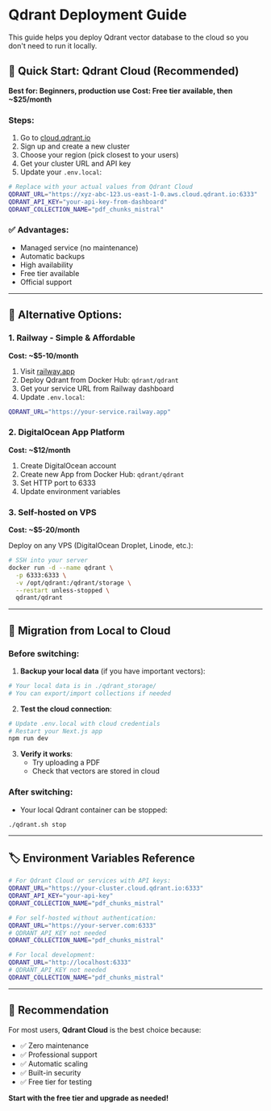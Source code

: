 # Qdrant Deployment Guide

This guide helps you deploy Qdrant vector database to the cloud so you don't need to run it locally.

## 🚀 **Quick Start: Qdrant Cloud (Recommended)**

**Best for: Beginners, production use**
**Cost: Free tier available, then ~$25/month**

### Steps:
1. Go to [cloud.qdrant.io](https://cloud.qdrant.io)
2. Sign up and create a new cluster
3. Choose your region (pick closest to your users)
4. Get your cluster URL and API key
5. Update your `.env.local`:

```bash
# Replace with your actual values from Qdrant Cloud
QDRANT_URL="https://xyz-abc-123.us-east-1-0.aws.cloud.qdrant.io:6333"
QDRANT_API_KEY="your-api-key-from-dashboard"
QDRANT_COLLECTION_NAME="pdf_chunks_mistral"
```

### ✅ **Advantages:**
- Managed service (no maintenance)
- Automatic backups
- High availability
- Free tier available
- Official support

---

## 🔧 **Alternative Options:**

### 1. **Railway** - Simple & Affordable
**Cost: ~$5-10/month**

1. Visit [railway.app](https://railway.app)
2. Deploy Qdrant from Docker Hub: `qdrant/qdrant`
3. Get your service URL from Railway dashboard
4. Update `.env.local`:
```bash
QDRANT_URL="https://your-service.railway.app"
```

### 2. **DigitalOcean App Platform**
**Cost: ~$12/month**

1. Create DigitalOcean account
2. Create new App from Docker Hub: `qdrant/qdrant`
3. Set HTTP port to 6333
4. Update environment variables

### 3. **Self-hosted on VPS**
**Cost: ~$5-20/month**

Deploy on any VPS (DigitalOcean Droplet, Linode, etc.):

```bash
# SSH into your server
docker run -d --name qdrant \
  -p 6333:6333 \
  -v /opt/qdrant:/qdrant/storage \
  --restart unless-stopped \
  qdrant/qdrant
```

---

## 🔄 **Migration from Local to Cloud**

### Before switching:
1. **Backup your local data** (if you have important vectors):
```bash
# Your local data is in ./qdrant_storage/
# You can export/import collections if needed
```

2. **Test the cloud connection**:
```bash
# Update .env.local with cloud credentials
# Restart your Next.js app
npm run dev
```

3. **Verify it works**:
   - Try uploading a PDF
   - Check that vectors are stored in cloud

### After switching:
- Your local Qdrant container can be stopped:
```bash
./qdrant.sh stop
```

---

## 🏷️ **Environment Variables Reference**

```bash
# For Qdrant Cloud or services with API keys:
QDRANT_URL="https://your-cluster.cloud.qdrant.io:6333"
QDRANT_API_KEY="your-api-key"
QDRANT_COLLECTION_NAME="pdf_chunks_mistral"

# For self-hosted without authentication:
QDRANT_URL="https://your-server.com:6333"
# QDRANT_API_KEY not needed
QDRANT_COLLECTION_NAME="pdf_chunks_mistral"

# For local development:
QDRANT_URL="http://localhost:6333"
# QDRANT_API_KEY not needed
QDRANT_COLLECTION_NAME="pdf_chunks_mistral"
```

---

## 🎯 **Recommendation**

For most users, **Qdrant Cloud** is the best choice because:
- ✅ Zero maintenance
- ✅ Professional support
- ✅ Automatic scaling
- ✅ Built-in security
- ✅ Free tier for testing

**Start with the free tier and upgrade as needed!**

